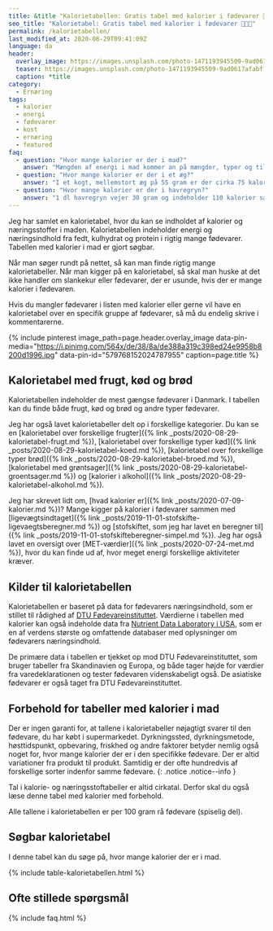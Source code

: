 ```yaml
---
title: &title "Kalorietabellen: Gratis tabel med kalorier i fødevarer 🥭🥩🥦"
seo_title: "Kalorietabel: Gratis tabel med kalorier i fødevarer 🥭🥩🥦"
permalink: /kalorietabellen/
last_modified_at: 2020-08-29T09:41:09Z
language: da
header:
  overlay_image: https://images.unsplash.com/photo-1471193945509-9ad0617afabf?ixlib=rb-1.2.1&ixid=eyJhcHBfaWQiOjEyMDd9&auto=format&fit=crop&w=190&q=5
  teaser: https://images.unsplash.com/photo-1471193945509-9ad0617afabf?ixlib=rb-1.2.1&ixid=eyJhcHBfaWQiOjEyMDd9&auto=format&fit=crop&height=300&w=400&q=10
  caption: *title
category:
  - Ernæring
tags:
  - kalorier
  - energi
  - fødevarer
  - kost
  - ernæring
  - featured
faq:
  - question: "Hvor mange kalorier er der i mad?"
    answer: "Mængden af energi i mad kommer an på mængder, typer og tilberedning. Derfor kan du bruge vores søgbare kalorietabel til at finde mængden af kalorier i mad."
  - question: "Hvor mange kalorier er der i et æg?"
    answer: "I et kogt, mellemstort æg på 55 gram er der cirka 75 kalorier fordelt på 6,8 g protein, 0,7 g kulhydrat og 5,1 g fedt."
  - question: "Hvor mange kalorier er der i havregryn?"
    answer: "1 dl havregryn vejer 30 gram og indeholder 110 kalorier samt 3,9 gram protein, 2,1 gram fedt, 17,5 gram kulhydrat og 3 gram kostfibre. 100 gram havregryn indeholder 366 kcal samt 12,9 gram protein, 6,9 gram fedt, 58,3 gram kulhydrat og 9,9 gram kostfibre."
---
```


Jeg har samlet en kalorietabel, hvor du kan se indholdet af kalorier og næringsstoffer i maden. Kalorietabellen indeholder energi og næringsindhold fra fedt, kulhydrat og protein i rigtig mange fødevarer. Tabellen med kalorier i mad er gjort søgbar.

Når man søger rundt på nettet, så kan man finde rigtig mange kalorietabeller. Når man kigger på en kalorietabel, så skal man huske at det ikke handler om slankekur eller fødevarer, der er usunde, hvis der er mange kalorier i fødevaren.

Hvis du mangler fødevarer i listen med kalorier eller gerne vil have en kalorietabel over en specifik gruppe af fødevarer, så må du endelig skrive i kommentarerne.

{% include pinterest image_path=page.header.overlay_image data-pin-media="https://i.pinimg.com/564x/de/38/8a/de388a319c398ed24e9958b8200d1996.jpg" data-pin-id="579768152024787955" caption=page.title %}

## Kalorietabel med frugt, kød og brød

Kalorietabellen indeholder de mest gængse fødevarer i Danmark. I tabellen kan du finde både frugt, kød og brød og andre typer fødevarer.

Jeg har også lavet kalorietabeller delt op i forskellige kategorier. Du kan se en [kalorietabel over forskellige frugter]({% link _posts/2020-08-29-kalorietabel-frugt.md %}), [kalorietabel over forskellige typer kød]({% link _posts/2020-08-29-kalorietabel-koed.md %}), [kalorietabel over forskellige typer brød]({% link _posts/2020-08-29-kalorietabel-broed.md %}), [kalorietabel med grøntsager]({% link _posts/2020-08-29-kalorietabel-groentsager.md %}) og [kalorier i alkohol]({% link _posts/2020-08-29-kalorietabel-alkohol.md %}).

Jeg har skrevet lidt om, [hvad kalorier er]({% link _posts/2020-07-09-kalorier.md %})? Mange kigger på kalorier i fødevarer sammen med [ligevægtsindtaget]({% link _posts/2019-11-01-stofskifte-ligevaegtsberegner.md %}) og [stofskiftet, som jeg har lavet en beregner til]({% link _posts/2019-11-01-stofskifteberegner-simpel.md %}). Jeg har også lavet en oversigt over [MET-værdier]({% link _posts/2020-07-24-met.md %}), hvor du kan finde ud af, hvor meget energi forskellige aktiviteter kræver.

## Kilder til kalorietabellen

Kalorietabellen er baseret på data for fødevarers næringsindhold, som er stillet til rådighed af [DTU Fødevareinstituttet](https://frida.fooddata.dk). Værdierne i tabellen med kalorier kan også indeholde data fra [Nutrient Data Laboratory i USA](https://www.nal.usda.gov/fnic/usda-nutrient-data-laboratory), som er en af verdens største og omfattende databaser med oplysninger om fødevarers næringsindhold.

De primære data i tabellen er tjekket op mod DTU Fødevareinstituttet, som bruger tabeller fra Skandinavien og Europa, og både tager højde for værdier fra varedeklarationen og tester fødevaren videnskabeligt også. De asiatiske fødevarer er også taget fra DTU Fødevareinstituttet.

## Forbehold for tabeller med kalorier i mad

Der er ingen garanti for, at tallene i kalorietabeller nøjagtigt svarer til den fødevare, du har købt i supermarkedet. Dyrkningssted, dyrkningsmetode, høsttidspunkt, opbevaring, friskhed og andre faktorer betyder nemlig også noget for, hvor mange kalorier der er i den specifikke fødevare. Der er altid variationer fra produkt til produkt. Samtidig er der ofte hundredvis af forskellige sorter indenfor samme fødevare.
{: .notice .notice--info }

Tal i kalorie- og næringsstoftabeller er altid cirkatal. Derfor skal du også læse denne tabel med kalorier med forbehold.

Alle tallene i kalorietabellen er per 100 gram rå fødevare (spiselig del).

## Søgbar kalorietabel

I denne tabel kan du søge på, hvor mange kalorier der er i mad.

{% include table-kalorietabellen.html %}

## Ofte stillede spørgsmål

{% include faq.html %}
